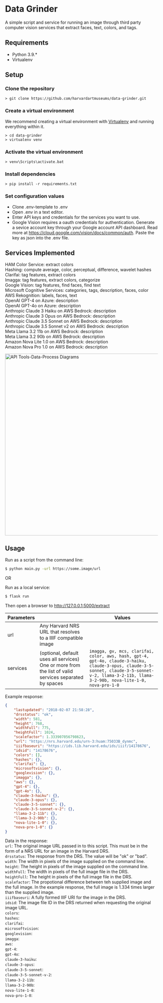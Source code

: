 # Data Grinder

A simple script and service for running an image through third party computer vision services that extract faces, text, colors, and tags.  

## Requirements

* Python 3.9.*
* Virtualenv


## Setup

### Clone the repository
```
> git clone https://github.com/harvardartmuseums/data-grinder.git
```

### Create a virtual environment
We recommend creating a virtual environment with [Virtualenv](https://pypi.org/project/virtualenv/) and running everything within it.

```
> cd data-grinder
> virtualenv venv
```

### Activate the virtual environment
```
> venv\Scripts\activate.bat
```

### Install dependencies
```
> pip install -r requirements.txt
```

### Set configuration values
* Clone .env-template to .env
* Open .env in a text editor.
* Enter API keys and credentials for the services you want to use.  
* Google Vision requires a oauth credentials for authentication. Generate a sevice account key through your Google account API dashboard. Read more at https://cloud.google.com/vision/docs/common/auth. Paste the key as json into the .env file.

## Services Implemented

HAM Color Service: extract colors  
Hashing: compute average, color, perceptual, difference, wavelet hashes  
Clarifai: tag features, extract colors  
Imagga: tag features, extract colors, categorize  
Google Vision: tag features, find faces, find text  
Microsoft Cognitive Services: categories, tags, description, faces, color  
AWS Rekognition: labels, faces, text  
OpenAI GPT-4 on Azure: description   
OpenAI GPT-4o on Azure: description   
Anthropic Claude 3 Haiku on AWS Bedrock: description  
Anthropic Claude 3 Opus on AWS Bedrock: description  
Anthropic Claude 3.5 Sonnet on AWS Bedrock: description  
Anthropic Claude 3.5 Sonnet v2 on AWS Bedrock: description  
Meta Llama 3.2 11b on AWS Bedrock: description  
Meta Llama 3.2 90b on AWS Bedrock: description  
Amazon Nova Lite 1.0 on AWS Bedrock: description  
Amazon Nova Pro 1.0 on AWS Bedrock: description  

<img width="600" alt="API Tools-Data-Process Diagrams" src="https://github.com/user-attachments/assets/300c4517-68e1-4981-8601-419d74b7ebb9">

## Usage

Run as a script from the command line:
```sh
$ python main.py -url https://some.image/url
```
OR

Run as a local service: 
```sh
$ flask run 
```
Then open a  browser to http://127.0.0.1:5000/extract

Parameters |  | Values
------------ | ------------- | -------------
url | Any Harvard NRS URL that resolves to a IIIF compatible image
services | (optional, default uses all services) One or more from the list of valid services separated by spaces | `imagga, gv, mcs, clarifai, color, aws, hash, gpt-4, gpt-4o, claude-3-haiku, claude-3-opus, claude-3-5-sonnet, claude-3-5-sonnet-v-2, llama-3-2-11b, llama-3-2-90b, nova-lite-1-0, nova-pro-1-0`


Example response:
```json
{
    "lastupdated": "2018-02-07 21:58:28",
    "drsstatus": "ok",
    "width": 581,
    "height": 768,
    "widthFull": 775,
    "heightFull": 1024,
    "scalefactor": 1.333907056798623,    
    "url": "https://nrs.harvard.edu/urn-3:huam:75033B_dynmc",    
    "iiifbaseuri": "https://ids.lib.harvard.edu/ids/iiif/14178676",
    "idsid": "14178676",
    "colors": [],
    "hashes": {},
    "clarifai": {},
    "microsoftvision": {},
    "googlevision": {},    
    "imagga": {},
    "aws": {},
    "gpt-4": {},
    "gpt-4o": {},
    "claude-3-haiku": {},
    "claude-3-opus": {},
    "claude-3-5-sonnet": {},
    "claude-3-5-sonnet-v-2": {},
    "llama-3-2-11b": {},
    "llama-3-2-90b": {},
    "nova-lite-1-0": {},
    "nova-pro-1-0": {}
}
```

Data in the response:  
`url`: The original image URL passed in to this script. This must be in the form of a NRS URL for an image in the Harvard DRS.  
`drsstatus`: The response from the DRS. The value will be "ok" or "bad".  
`width`: The width in pixels of the image supplied on the command line.  
`height`: The height in pixels of the image supplied on the command line.  
`widthFull`: The width in pixels of the full image file in the DRS.  
`heightFull`: The height in pixels of the full image file in the DRS.  
`scalefactor`: The propotional difference between teh supplied image and the full image. In the example response, the full image is 1.334 times larger than the supplied image.  
`iiifbaseuri`: A fully formed IIIF URI for the image in the DRS.  
`idsid`: The image file ID in the DRS returned when requesting the original image URL.  
`colors`:  
`hashes`:  
`clarifai`:   
`microsoftvision`:  
`googlevision`:  
`imagga`:  
`aws`:  
`gpt-4`:  
`gpt-4o`:  
`claude-3-haiku`:  
`claude-3-opus`:  
`claude-3-5-sonnet`:  
`claude-3-5-sonnet-v-2`:  
`llama-3-2-11b`:  
`llama-3-2-90b`:  
`nova-lite-1-0`:  
`nova-pro-1-0`:  
